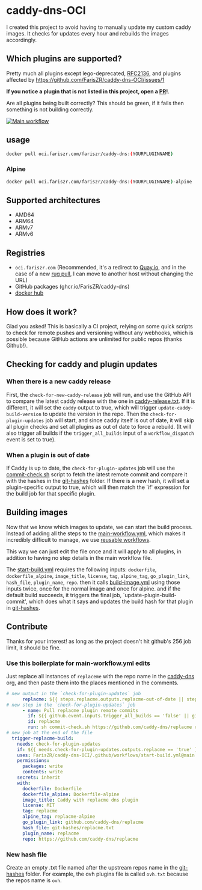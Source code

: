 # caddy-dns-OCI
I created this project to avoid having to manually update my custom caddy images.
It checks for updates every hour and rebuilds the images accordingly.

## Which plugins are supported?
Pretty much all plugins except lego-deprecated, [RFC2136](https://github.com/FarisZR/caddy-dns-OCI/issues/2), and plugins affected by https://github.com/FarisZR/caddy-dns-OCI/issues/1

**If you notice a plugin that is not listed in this project, open a [PR](#contributing)!**.

Are all plugins being built correctly?
This should be green, if it fails then something is not building correctly.

[![Main workflow](https://github.com/FarisZR/caddy-dns-OCI/actions/workflows/main-workflow.yml/badge.svg)](https://github.com/FarisZR/caddy-dns-OCI/actions/workflows/main-workflow.yml)

## usage

```bash
docker pull oci.fariszr.com/fariszr/caddy-dns:(YOURPLUGINNAME)
```
### Alpine

```bash
docker pull oci.fariszr.com/fariszr/caddy-dns:(YOURPLUGINNAME)-alpine
```

## Supported architectures
- AMD64
- ARM64
- ARMv7
- ARMv6


## Registries 
- `oci.fariszr.com` (Recommended, it's a redirect to [Quay.io](https://quay.io), and in the case of a new [rug pull](https://httptoolkit.com/blog/docker-image-registry-facade/), I can move to another host without changing the URL)
- GitHub packages (ghcr.io/FarisZR/caddy-dns)
- [docker hub](https://hub.docker.com/r/fariszr/caddy-dns)

## How does it work?
Glad you asked!
This is basically a CI project, relying on some quick scripts to check for remote pushes and versioning without any webhooks, which is possible because GitHub actions are unlimited for public repos (thanks Github!).

## Checking for caddy and plugin updates

### When there is a new caddy release
First, the `check-for-new-caddy-release` job will run, and use the GitHub API to compare the latest caddy release with the one in [caddy-release.txt](./git-hashes/caddy-release.txt).
If it is different, it will set the `caddy` output to true, which will trigger `update-caddy-build-version` to update the version in the repo.
Then the `check-for-plugin-updates` job will start, and since caddy itself is out of date, it will skip all plugin checks and set all plugins as out of date to force a rebuild.
(It will also trigger all builds if the `trigger_all_builds` input of a `workflow_dispatch` event is set to true).

### When a plugin is out of date
If Caddy is up to date, the `check-for-plugin-updates` job will use the [commit-check.sh](./commit-check.sh) script to fetch the latest remote commit and compare it with the hashes in the [git-hashes](./git-hashes/) folder.
If there is a new hash, it will set a plugin-specific output to true, which will then match the `if' expression for the build job for that specific plugin.

## Building images
Now that we know which images to update, we can start the build process.
Instead of adding all the steps to the [main-workflow.yml](.github/workflows/main-workflow.yml), which makes it incredibly difficult to manage, we use [reusable workflows](https://docs.github.com/en/actions/using-workflows/reusing-workflows).

This way we can just edit the file once and it will apply to all plugins, in addition to having no step details in the main workflow file.


The [start-build.yml](.github/workflows/start-build.yml) requires the following inputs: `dockerfile`, `dockerfile_alpine`, `image_title`, `license`, `tag`, `alpine_tag`, `go_plugin_link`, `hash_file`, `plugin_name`, `repo`.
then it calls [build-image.yml](.github/workflows/build-image.yml) using those inputs twice, once for the normal image and once for alpine.
and if the default build succeeds, it triggers the final job, `update-plugin-build-commit', which does what it says and updates the build hash for that plugin in [git-hashes](/git-hashes/).

## Contribute 
Thanks for your interest! as long as the project doesn't hit github's 256 job limit, it should be fine.

### Use this boilerplate for main-workflow.yml edits
Just replace all instances of `replaceme` with the repo name in the [caddy-dns](https://github.com/caddy-dns) org, and then paste them into the places mentioned in the comments.

```yaml
# new output in the `check-for-plugin-updates` job
      replacme: ${{ steps.replacme.outputs.replacme-out-of-date || steps.caddy-check.outputs.plugins-out-of-date }}
# new step in the `check-for-plugin-updates` job
      - name: Pull replacme plugin remote commits
        if: ${{ github.event.inputs.trigger_all_builds == 'false' || github.event.inputs.trigger_all_builds == '' && needs.check-for-new-caddy-release.outputs.caddy == 'false' }} #workaround, github inputs will be empty by default        
        id: replacme
        run: sh commit-check.sh https://github.com/caddy-dns/replacme replacme-local.txt git-hashes/replacme.txt replacme-out-of-date
# new job at the end of the file
  trigger-replacme-build:
    needs: check-for-plugin-updates
    if: ${{ needs.check-for-plugin-updates.outputs.replacme == 'true' }}
    uses: FarisZR/caddy-dns-OCI/.github/workflows/start-build.yml@main
    permissions:
      packages: write
      contents: write
    secrets: inherit
    with:
      dockerfile: Dockerfile
      dockerfile_alpine: Dockerfile-alpine
      image_title: Caddy with replacme dns plugin
      license: MIT
      tag: replacme
      alpine_tag: replacme-alpine
      go_plugin_link: github.com/caddy-dns/replacme
      hash_file: git-hashes/replacme.txt
      plugin_name: replacme
      repo: https://github.com/caddy-dns/replacme
```

### New hash file
Create an empty .txt file named after the upstream repos name in the [git-hashes](/git-hashes/) folder.
For example, the ovh plugins file is called `ovh.txt` because the repos name is `ovh`.